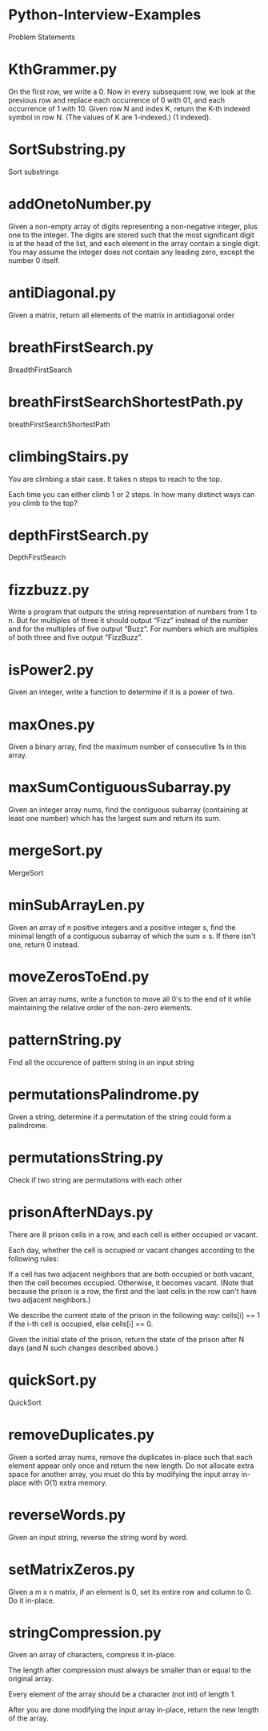 # Python-Interview-Examples

Problem Statements

# KthGrammer.py
On the first row, we write a 0. Now in every subsequent row, we look at the previous row and replace each occurrence of 0 with 01, and each occurrence of 1 with 10.
Given row N and index K, return the K-th indexed symbol in row N. (The values of K are 1-indexed.) (1 indexed).
  
# SortSubstring.py 
Sort substrings

# addOnetoNumber.py
Given a non-empty array of digits representing a non-negative integer, plus one to the integer.
The digits are stored such that the most significant digit is at the head of the list, and each element in the array contain a single digit.
You may assume the integer does not contain any leading zero, except the number 0 itself.

# antiDiagonal.py 
Given a matrix, return all elements of the matrix in antidiagonal order

# breathFirstSearch.py
BreadthFirstSearch

# breathFirstSearchShortestPath.py
breathFirstSearchShortestPath

# climbingStairs.py
You are climbing a stair case. It takes n steps to reach to the top.

Each time you can either climb 1 or 2 steps. In how many distinct ways can you climb to the top?

# depthFirstSearch.py
DepthFirstSearch

# fizzbuzz.py
Write a program that outputs the string representation of numbers from 1 to n.
But for multiples of three it should output “Fizz” instead of the number and for the multiples of five output “Buzz”. For numbers which are multiples of both three and five output “FizzBuzz”.

# isPower2.py
Given an integer, write a function to determine if it is a power of two.

# maxOnes.py 
Given a binary array, find the maximum number of consecutive 1s in this array.

# maxSumContiguousSubarray.py
Given an integer array nums, find the contiguous subarray (containing at least one number) which has the largest sum and return its sum.

# mergeSort.py
MergeSort

# minSubArrayLen.py
Given an array of n positive integers and a positive integer s, find the minimal length of a contiguous subarray of which the sum ≥ s.
If there isn't one, return 0 instead.

# moveZerosToEnd.py
Given an array nums, write a function to move all 0's to the end of it while maintaining the relative order of the non-zero elements.

# patternString.py
Find all the occurence of pattern string in an input string

# permutationsPalindrome.py
Given a string, determine if a permutation of the string could form a palindrome.

# permutationsString.py
Check if two string are permutations with each other

# prisonAfterNDays.py
There are 8 prison cells in a row, and each cell is either occupied or vacant.

Each day, whether the cell is occupied or vacant changes according to the following rules:

If a cell has two adjacent neighbors that are both occupied or both vacant, then the cell becomes occupied.
Otherwise, it becomes vacant.
(Note that because the prison is a row, the first and the last cells in the row can't have two adjacent neighbors.)

We describe the current state of the prison in the following way: cells[i] == 1 if the i-th cell is occupied, else cells[i] == 0.

Given the initial state of the prison, return the state of the prison after N days (and N such changes described above.)

# quickSort.py
QuickSort

# removeDuplicates.py
Given a sorted array nums, remove the duplicates in-place such that each element appear only once and return the new length.
Do not allocate extra space for another array, you must do this by modifying the input array in-place with O(1) extra memory.

# reverseWords.py 
Given an input string, reverse the string word by word.

# setMatrixZeros.py
Given a m x n matrix, if an element is 0, set its entire row and column to 0. Do it in-place.

# stringCompression.py
Given an array of characters, compress it in-place.

The length after compression must always be smaller than or equal to the original array.

Every element of the array should be a character (not int) of length 1.

After you are done modifying the input array in-place, return the new length of the array.


